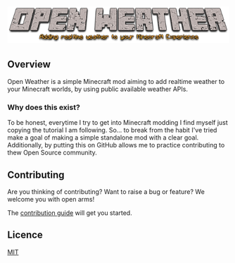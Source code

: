 # ![Readme title](/images/readme-banner.png)

## Overview

Open Weather is a simple Minecraft mod aiming to add realtime weather to your Minecraft worlds, by using public available weather APIs.

### Why does this exist?

To be honest, everytime I try to get into Minecraft modding I find myself just copying the tutorial I am following. So... to break from the habit I've tried make a goal of making a simple standalone mod with a clear goal. Additionally, by putting this on GitHub allows me to practice contributing to thew Open Source community.

## Contributing

Are you thinking of contributing? Want to raise a bug or feature? We welcome you with open arms!

The [contribution guide](CONTRIBUTION.md) will get you started.

## Licence 

[MIT](https://choosealicense.com/licenses/mit/)